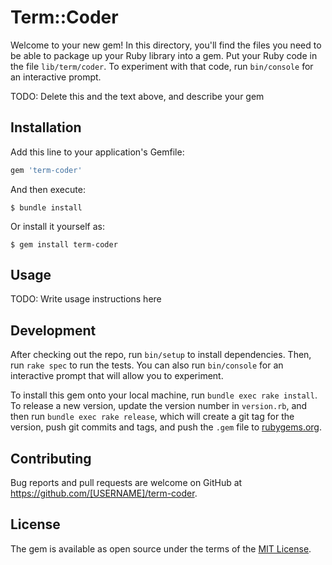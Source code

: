 # Term::Coder

Welcome to your new gem! In this directory, you'll find the files you need to be able to package up your Ruby library into a gem. Put your Ruby code in the file `lib/term/coder`. To experiment with that code, run `bin/console` for an interactive prompt.

TODO: Delete this and the text above, and describe your gem

## Installation

Add this line to your application's Gemfile:

```ruby
gem 'term-coder'
```

And then execute:

    $ bundle install

Or install it yourself as:

    $ gem install term-coder

## Usage

TODO: Write usage instructions here

## Development

After checking out the repo, run `bin/setup` to install dependencies. Then, run `rake spec` to run the tests. You can also run `bin/console` for an interactive prompt that will allow you to experiment.

To install this gem onto your local machine, run `bundle exec rake install`. To release a new version, update the version number in `version.rb`, and then run `bundle exec rake release`, which will create a git tag for the version, push git commits and tags, and push the `.gem` file to [rubygems.org](https://rubygems.org).

## Contributing

Bug reports and pull requests are welcome on GitHub at https://github.com/[USERNAME]/term-coder.


## License

The gem is available as open source under the terms of the [MIT License](https://opensource.org/licenses/MIT).
